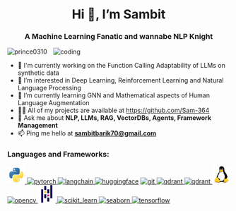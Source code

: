 

<h1 align="center">Hi 👋, I’m Sambit </h1>
<h3 align="center">A Machine Learning Fanatic and wannabe NLP Knight </h3>
<img align = "right" alt = "coding" width = "400" src="https://user-images.githubusercontent.com/74038190/221352987-68da234d-4d62-4e9d-9d7f-098dc657c2dc.gif"
<p align="left"> <img src="https://komarev.com/ghpvc/?username=prince0310&label=Profile%20views&color=0e75b6&style=flat" alt="prince0310" /> </p>


- 🔭 I'm currently working on the Function Calling Adaptability of LLMs on synthetic data
- 👀 I’m interested in Deep Learning, Reinforcement Learning and Natural Language Processing
- 🌱 I’m currently learning GNN and Mathematical aspects of Human Language Augmentation
- 👨‍💻 All of my projects are available at https://github.com/Sam-364
- 💬 Ask me about **NLP, LLMs, RAG, VectorDBs, Agents, Framework Management**
- 📫 Ping me hello at **sambitbarik70@gmail.com**


<h3 align="left">Languages and Frameworks:</h3>
<p align="left">
  <a href="https://www.python.org" target="_blank" rel="noreferrer"> <img src="https://raw.githubusercontent.com/devicons/devicon/master/icons/python/python-original.svg" alt="python" width="40" height="40"/> </a> 
  <a href="https://pytorch.org/" target="_blank" rel="noreferrer"> <img src="https://www.vectorlogo.zone/logos/pytorch/pytorch-icon.svg" alt="pytorch" width="40" height="40"/> </a> 
  <a href="https://python.langchain.com/" target="_blank" rel="noreferrer"> <img src="https://python.langchain.com/v0.1/img/brand/wordmark-dark.png" alt="langchain" width="120" height="40"> </a>
  <a href="https://huggingface.co/" target="_blank" rel="noreferrer"> <img src="https://huggingface.co/front/assets/huggingface_logo-noborder.svg" alt="huggingface" width="40" height="40"></a>
  <a href="https://git-scm.com/" target="_blank" rel="noreferrer"> <img src="https://www.vectorlogo.zone/logos/git-scm/git-scm-icon.svg" alt="git" width="40" height="40"/> </a> 
  <a href="https://qdrant.tech/" target="_blank" rel="noreferrer"> <img src="https://qdrant.tech/img/logo.png" alt="qdrant" width="70" height="40"/> </a>
  <a href="https://dspy-docs.vercel.app/" target="_blank" rel="noreferrer"> <img src="https://dspy-docs.vercel.app/img/logo.png" alt="qdrant" width="40" height="40"/> </a>
  <a href="https://www.linux.org/" target="_blank" rel="noreferrer"> <img src="https://raw.githubusercontent.com/devicons/devicon/master/icons/linux/linux-original.svg" alt="linux" width="40" height="40"/> </a>
  <a href="https://opencv.org/" target="_blank" rel="noreferrer"> <img src="https://www.vectorlogo.zone/logos/opencv/opencv-icon.svg" alt="opencv" width="40" height="40"/> </a>
  <a href="https://pandas.pydata.org/" target="_blank" rel="noreferrer"> <img src="https://raw.githubusercontent.com/devicons/devicon/2ae2a900d2f041da66e950e4d48052658d850630/icons/pandas/pandas-original.svg" alt="pandas" width="40" height="40"/> </a>
  <a href="https://scikit-learn.org/" target="_blank" rel="noreferrer"> <img src="https://upload.wikimedia.org/wikipedia/commons/0/05/Scikit_learn_logo_small.svg" alt="scikit_learn" width="40" height="40"/> </a> 
  <a href="https://seaborn.pydata.org/" target="_blank" rel="noreferrer"> <img src="https://seaborn.pydata.org/_images/logo-mark-lightbg.svg" alt="seaborn" width="40" height="40"/> </a> 
  <a href="https://www.tensorflow.org" target="_blank" rel="noreferrer"> <img src="https://www.vectorlogo.zone/logos/tensorflow/tensorflow-icon.svg" alt="tensorflow" width="40" height="40"/> </a> </p>

<!-- <p><img align="left" src="https://github-readme-stats.vercel.app/api/top-langs?username=prince0310&show_icons=true&locale=en&layout=compact" alt="prince0310" /></p> -->
<!-- 
<p>&nbsp;<img align="center" width = "400" src="https://github-readme-stats.vercel.app/api?username=prince0310&show_icons=true&locale=en" alt="prince0310" /></p> -->

<!-- <p><img align="center" src="https://github-readme-streak-stats.herokuapp.com/?user=prince0310&" alt="prince0310" /></p> -->
